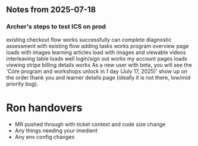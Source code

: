 ## Notes from 2025-07-18

### Archer's steps to test ICS on prod
existing checkout flow works successfully
can complete diagnostic assessment with existing flow
adding tasks works
program overview page loads with images
learning articles load with images and viewable videos
interleaving table loads well
login/sign out works
my account pages loads
viewing stripe billing details works
As a new user with beta, you will see the 'Core program and workshops unlock in 1 day (July 17, 2025)' show up on the order thank you and learner details page (ideally it is not there, low/mid priority bug).


# Ron handovers
- MR pushed through with ticket context and code size change
- Any things needing your imedient
- Any env config changes
